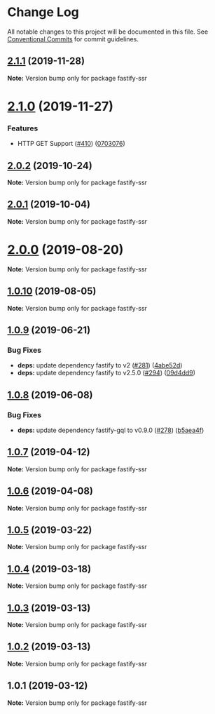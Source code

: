 # Change Log

All notable changes to this project will be documented in this file.
See [Conventional Commits](https://conventionalcommits.org) for commit guidelines.

## [2.1.1](https://github.com/nearform/graphql-hooks/compare/fastify-ssr@2.1.0...fastify-ssr@2.1.1) (2019-11-28)

**Note:** Version bump only for package fastify-ssr





# [2.1.0](https://github.com/nearform/graphql-hooks/compare/fastify-ssr@2.0.2...fastify-ssr@2.1.0) (2019-11-27)


### Features

* HTTP GET Support ([#410](https://github.com/nearform/graphql-hooks/issues/410)) ([0703076](https://github.com/nearform/graphql-hooks/commit/0703076f3408dc522c7f16fca52f09d37e0a79b6))





## [2.0.2](https://github.com/nearform/graphql-hooks/compare/fastify-ssr@2.0.1...fastify-ssr@2.0.2) (2019-10-24)

**Note:** Version bump only for package fastify-ssr





## [2.0.1](https://github.com/nearform/graphql-hooks/compare/fastify-ssr@2.0.0...fastify-ssr@2.0.1) (2019-10-04)

**Note:** Version bump only for package fastify-ssr





# [2.0.0](https://github.com/nearform/graphql-hooks/compare/fastify-ssr@1.0.10...fastify-ssr@2.0.0) (2019-08-20)

**Note:** Version bump only for package fastify-ssr





## [1.0.10](https://github.com/nearform/graphql-hooks/compare/fastify-ssr@1.0.9...fastify-ssr@1.0.10) (2019-08-05)

**Note:** Version bump only for package fastify-ssr





## [1.0.9](https://github.com/nearform/graphql-hooks/compare/fastify-ssr@1.0.8...fastify-ssr@1.0.9) (2019-06-21)


### Bug Fixes

* **deps:** update dependency fastify to v2 ([#281](https://github.com/nearform/graphql-hooks/issues/281)) ([4abe52d](https://github.com/nearform/graphql-hooks/commit/4abe52d))
* **deps:** update dependency fastify to v2.5.0 ([#294](https://github.com/nearform/graphql-hooks/issues/294)) ([09d4dd9](https://github.com/nearform/graphql-hooks/commit/09d4dd9))





## [1.0.8](https://github.com/nearform/graphql-hooks/compare/fastify-ssr@1.0.7...fastify-ssr@1.0.8) (2019-06-08)


### Bug Fixes

* **deps:** update dependency fastify-gql to v0.9.0 ([#278](https://github.com/nearform/graphql-hooks/issues/278)) ([b5aea4f](https://github.com/nearform/graphql-hooks/commit/b5aea4f))





## [1.0.7](https://github.com/nearform/graphql-hooks/compare/fastify-ssr@1.0.6...fastify-ssr@1.0.7) (2019-04-12)

**Note:** Version bump only for package fastify-ssr





## [1.0.6](https://github.com/nearform/graphql-hooks/compare/fastify-ssr@1.0.5...fastify-ssr@1.0.6) (2019-04-08)

**Note:** Version bump only for package fastify-ssr





## [1.0.5](https://github.com/nearform/graphql-hooks/compare/fastify-ssr@1.0.4...fastify-ssr@1.0.5) (2019-03-22)

**Note:** Version bump only for package fastify-ssr





## [1.0.4](https://github.com/nearform/graphql-hooks/compare/fastify-ssr@1.0.3...fastify-ssr@1.0.4) (2019-03-18)

**Note:** Version bump only for package fastify-ssr





## [1.0.3](https://github.com/nearform/graphql-hooks/compare/fastify-ssr@1.0.2...fastify-ssr@1.0.3) (2019-03-13)

**Note:** Version bump only for package fastify-ssr





## [1.0.2](https://github.com/nearform/graphql-hooks/compare/fastify-ssr@1.0.1...fastify-ssr@1.0.2) (2019-03-13)

**Note:** Version bump only for package fastify-ssr





## 1.0.1 (2019-03-12)

**Note:** Version bump only for package fastify-ssr
